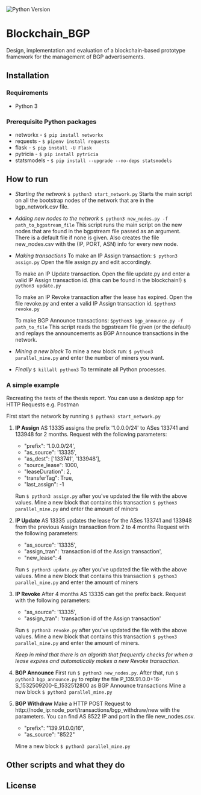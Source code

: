 ![Python Version](https://img.shields.io/badge/Python-3-blue.svg)
# Blockchain_BGP
Design, implementation and evaluation of a blockchain-based prototype framework
for the management of BGP advertisements.

## Installation

### Requirements
* Python 3

### Prerequisite Python packages
* networkx - `$ pip install networkx`
* requests - `$ pipenv install requests`
* flask - `$ pip install -U Flask`
* pytricia - `$ pip install pytricia`
* statsmodels - `$ pip install --upgrade --no-deps statsmodels`

## How to run
* *Starting the network*
    `$ python3 start_network.py`
    Starts the main script on all the bootstrap nodes of the
    network that are in the bgp_network.csv file.

* *Adding new nodes to the network*
    `$ python3 new_nodes.py -f path_to_bgpstream_file`
    This script runs the main script on the new nodes that
    are found in the bgpstream file passed as an argument. There is a default file if none is given.
    Also creates the file new_nodes.csv with the (IP, PORT, ASN) info for every new node.

* *Making transactions*
    To make an IP Assign transaction:
    `$ python3 assign.py`
    Open the file assign.py and edit accordingly.

    To make an IP Update transaction.
    Open the file update.py and enter a valid IP Assign transaction id.
    (this can be found in the blockchain!)
    `$ python3 update.py`

    To make an IP Revoke transaction after the lease has expired.
    Open the file revoke.py and enter a valid IP Assign transaction id.
    `$python3 revoke.py`

    To make BGP Announce transactions:
    `$python3 bgp_announce.py -f path_to_file`
    This script reads the bgpstream file given (or the default)
    and replays the announcements as BGP Announce transactions in the network.

* *Mining a new block*
    To mine a new block run:
    `$ python3 parallel_mine.py`
    and enter the number of miners you want.

* *Finally*
    `$ killall python3`
    To terminate all Python processes.

### A simple example
Recreating the tests of the thesis report.
You can use a desktop app for HTTP Requests e.g. Postman

First start the network by running `$ python3 start_network.py`

1. **IP Assign**
    AS 13335 assigns the prefix '1.0.0.0/24' to ASes 133741 and 133948 for 2 months.
    Request with the following parameters:

    * "prefix": '1.0.0.0/24',
    * "as_source": '13335',
    * "as_dest": ['133741', '133948'],
    * "source_lease": 1000,
    * "leaseDuration": 2,
    * "transferTag": True,
    * "last_assign": -1

    Run `$ python3 assign.py` after you've updated the file with the above values.
    Mine a new block that contains this transaction `$ python3 parallel_mine.py` and enter the amount of miners

2. **IP Update**
    AS 13335 updates the lease for the ASes 133741 and 133948 from the previous Assign transaction from 2 to 4 months
    Request with the following parameters:

    * "as_source": '13335',
    * "assign_tran": 'transaction id of the Assign transaction',
    * "new_lease": 4

    Run `$ python3 update.py` after you've updated the file with the above values.
    Mine a new block that contains this transaction `$ python3 parallel_mine.py` and enter the amount of miners

3. **IP Revoke**
    After 4 months AS 13335 can get the prefix back.
    Request with the following parameters:

    * "as_source": '13335',
    * "assign_tran": 'transaction id of the Assign transaction'

    Run `$ python3 revoke.py` after you've updated the file with the above values.
    Mine a new block that contains this transaction `$ python3 parallel_mine.py` and enter the amount of miners.

    *Keep in mind that there is an algorith that frequently checks for when a lease expires and automatically
    makes a new Revoke transaction.*

4. **BGP Announce**
    First run `$ python3 new_nodes.py`.
    After that, run `$ python3 bgp_announce.py` to replay the file P_139.91.0.0+16-S_1532509200-E_1532512800
    as BGP Announce transactions
    Mine a new block `$ python3 parallel_mine.py`

5. **BGP Withdraw**
    Make a HTTP POST Request to http://node_ip:node_port/transactions/bgp_withdraw/new with the parameters. You can
    find AS 8522 IP and port in the file new_nodes.csv.

    * "prefix": "139.91.0.0/16",
    * "as_source": "8522"

    Mine a new block `$ python3 parallel_mine.py`

## Other scripts and what they do



## License
